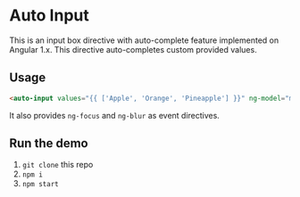# Auto Input

This is an input box directive with auto-complete feature implemented on Angular 1.x. This directive auto-completes custom provided values.

## Usage

```html
<auto-input values="{{ ['Apple', 'Orange', 'Pineapple'] }}" ng-model="myfruit" placeholder="Select Fruit"></auto-input>
```

It also provides `ng-focus` and `ng-blur` as event directives.

## Run the demo

1. `git clone` this repo
1. `npm i`
1. `npm start`
